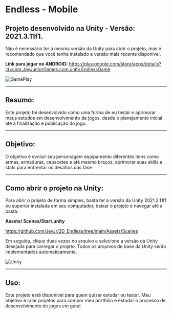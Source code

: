 # Endless - Mobile

## Projeto desenvolvido na Unity - Versão: 2021.3.11f1.

Não é necessário ter a mesma versão da Unity para abrir o projeto, mas é recomendado que você tenha instalado a versão mais recente disponível.

**Link para jogar no ANDROID:**
https://play.google.com/store/apps/details?id=com.JeyJuniorGames.com.unity.EndlessGame


![GamePlay](https://jjimagens.netlify.app/img/2D%20Endless/GamePlay.png)


---

## Resumo:

Este projeto foi desenvolvido como uma forma de eu testar e aprimorar meus estudos em desenvolvimento de jogos, desde o planejamento inicial até a finalização e publicação do jogo.

---

## Objetivo:

O objetivo é evoluir seu personagem equipamento diferentes itens como armas, armaduras, capacetes e até mesmo braços, aprimorar suas skills e stats para enfrentar os desafios das fase

---

## Como abrir o projeto na Unity:

Para abrir o projeto de forma simples, basta ter a versão da Unity 2021.3.11f1 ou superior instalada em seu computador, baixar o projeto e navegar até a pasta:

**Assets/ Scenes/Start.unity**

https://github.com/JeyJr/2D_Endless/tree/main/Assets/Scenes


Em seguida, clique duas vezes no arquivo e selecione a versão da Unity desejada para carregar o projeto. Todos os arquivos de base da Unity serão implementados automaticamente.


![Unity](https://jjimagens.netlify.app/img/2D%20Endless/Unity.png)

---
## Uso:

Este projeto está disponível para quem quiser estudar ou testar. Meu objetivo é criar projetos para compor meu portfólio e estudar o processo de desenvolvimento de jogos em geral.
